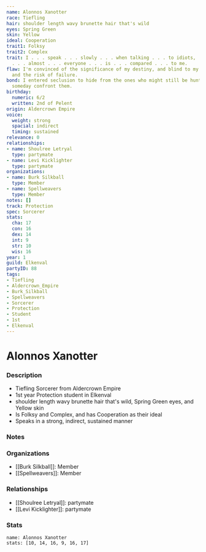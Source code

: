 ```yaml
---
name: Alonnos Xanotter
race: Tiefling
hair: shoulder length wavy brunette hair that's wild
eyes: Spring Green
skin: Yellow
ideal: Cooperation
trait1: Folksy
trait2: Complex
trait: I . . . speak . . . slowly . . . when talking . . . to idiots, . . . which
  . . . almost . . . everyone . . . is . . . compared . . . to me.
flaw: I'm convinced of the significance of my destiny, and blind to my shortcomings
  and the risk of failure.
bond: I entered seclusion to hide from the ones who might still be hunting me. I must
  someday confront them.
birthday:
  numeric: 6/2
  written: 2nd of Pelent
origin: Aldercrown Empire
voice:
  weight: strong
  spacial: indirect
  timing: sustained
relevance: 0
relationships:
- name: Shoulree Letryal
  type: partymate
- name: Levi Kicklighter
  type: partymate
organizations:
- name: Burk Silkball
  type: Member
- name: Spellweavers
  type: Member
notes: []
track: Protection
spec: Sorcerer
stats:
  cha: 17
  con: 16
  dex: 14
  int: 9
  str: 10
  wis: 16
year: 1
guild: Elkenval
partyID: 88
tags:
- Tiefling
- Aldercrown_Empire
- Burk_Silkball
- Spellweavers
- Sorcerer
- Protection
- Student
- 1st
- Elkenval
---
```

# Alonnos Xanotter
### Description
- Tiefling Sorcerer from Aldercrown Empire
- 1st year Protection student in Elkenval
- shoulder length wavy brunette hair that's wild, Spring Green eyes, and Yellow skin
- Is Folksy and Complex, and has Cooperation as their ideal
- Speaks in a strong, indirect, sustained manner

### Notes

### Organizations
- [[Burk Silkball]]: Member
- [[Spellweavers]]: Member

### Relationships
- [[Shoulree Letryal]]: partymate
- [[Levi Kicklighter]]: partymate

### Stats
```statblock
name: Alonnos Xanotter
stats: [10, 14, 16, 9, 16, 17]
```